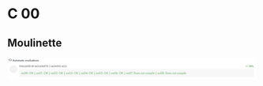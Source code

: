 # C 00

## Moulinette
![moulinette_c00](https://raw.githubusercontent.com/diserran/Piscina-42/master/c00_v0/moulinette_c00.png)
